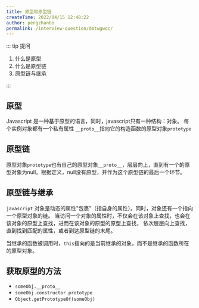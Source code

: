 ```yaml
---
title: 原型和原型链
createTime: 2022/04/15 12:48:22
author: pengzhanbo
permalink: /interview-question/dmtwgwoc/
---
```


::: tip 提问

1. 什么是原型
2. 什么是原型链
3. 原型链与继承

:::

## 原型

Javascript 是一种基于原型的语言，同时，javascript只有一种结构：对象。
每个实例对象都有一个私有属性 `__proto__`指向它的构造函数的原型对象`prototype`

## 原型链

原型对象`prototype`也有自己的原型对象`__proto__`，层层向上，直到有一个的原型对象为null。根据定义，null没有原型，并作为这个原型链的最后一个环节。

## 原型链与继承

`javascript` 对象是动态的属性"包裹"（指自身的属性）。同时，对象还有一个指向一个原型对象的链。
当访问一个对象的属性时，不仅会在该对象上查找，也会在该对象的原型上查找，进而在该对象的原型的原型上查找，
依次层层向上查找，直到找到匹配的属性，或者到达原型链的末尾。

当继承的函数被调用时，`this`指向的是当前继承的对象，而不是继承的函数所在的原型对象。

## 获取原型的方法

- `someObj.__proto__`
- `someObj.constructor.prototype`
- `Object.getPrototypeOf(someObj)`
